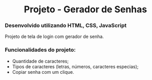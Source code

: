 <div align="center">
  <h1> Projeto - Gerador de Senhas </h1>
</div> 
<h3>Desenvolvido utilizando HTML, CSS, JavaScript</h3>

Projeto de tela de login com gerador de senha.

<h3>Funcionalidades do projeto:</h3>

- Quantidade de caracteres;
- Tipos de caracteres (letras, números, caracteres especias);
- Copiar senha com um clique.
